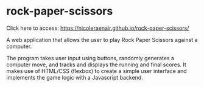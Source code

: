 # rock-paper-scissors

Click here to access: https://nicoleraenair.github.io/rock-paper-scissors/

A web application that allows the user to play Rock Paper Scissors against a computer.

The program takes user input using buttons, randomly generates a computer move, and tracks and displays the running and final scores. It makes use of HTML/CSS (flexbox) to create a simple user interface and implements the game logic with a Javascript backend.

